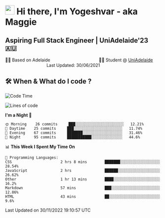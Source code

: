 <h1><img src="https://emojis.slackmojis.com/emojis/images/1531849430/4246/blob-sunglasses.gif?1531849430" width="30"/> Hi there, I'm Yogeshvar - aka Maggie</h1>

## Aspiring Full Stack Engineer | UniAdelaide'23 🇦🇺  
🏂🏻  Based on Adelaide &nbsp;&nbsp;&nbsp;&nbsp;&nbsp;&nbsp;&nbsp;&nbsp;&nbsp;&nbsp;&nbsp;&nbsp;&nbsp;&nbsp;&nbsp;&nbsp;&nbsp;&nbsp;&nbsp;&nbsp;&nbsp;&nbsp;&nbsp;&nbsp;&nbsp;&nbsp;&nbsp;&nbsp;&nbsp;&nbsp;&nbsp;&nbsp;&nbsp;&nbsp;&nbsp;&nbsp;&nbsp;&nbsp;&nbsp;👨‍💻 Student @ [UniAdelaide](https://www.adelaide.edu.au)   &nbsp;&nbsp;&nbsp;&nbsp;&nbsp;&nbsp;&nbsp;&nbsp;&nbsp;&nbsp;&nbsp;&nbsp;&nbsp;&nbsp;&nbsp;&nbsp;&nbsp;&nbsp;&nbsp;&nbsp;&nbsp;&nbsp;&nbsp;&nbsp;&nbsp;&nbsp;&nbsp;&nbsp;&nbsp;&nbsp;&nbsp;&nbsp; &nbsp;Last Updated: 30/06/2021

## 🛠 When & What do I code ?  

<!--START_SECTION:waka-->
![Code Time](http://img.shields.io/badge/Code%20Time-1%2C850%20hrs%208%20mins-blue)

![Lines of code](https://img.shields.io/badge/From%20Hello%20World%20I%27ve%20Written-2%20Million%20lines%20of%20code-blue)

**I'm a Night 🦉** 

```text
🌞 Morning    26 commits     ███░░░░░░░░░░░░░░░░░░░░░░   12.21% 
🌆 Daytime    25 commits     ███░░░░░░░░░░░░░░░░░░░░░░   11.74% 
🌃 Evening    67 commits     ███████░░░░░░░░░░░░░░░░░░   31.46% 
🌙 Night      95 commits     ███████████░░░░░░░░░░░░░░   44.6%

```


📊 **This Week I Spent My Time On** 

```text
💬 Programming Languages: 
CSS                      2 hrs 8 mins        ███████░░░░░░░░░░░░░░░░░░   28.54% 
JavaScript               2 hrs               ██████░░░░░░░░░░░░░░░░░░░   26.62% 
Other                    1 hr 13 mins        ████░░░░░░░░░░░░░░░░░░░░░   16.2% 
Markdown                 57 mins             ███░░░░░░░░░░░░░░░░░░░░░░   12.86% 
HTML                     43 mins             ██░░░░░░░░░░░░░░░░░░░░░░░   9.6%

```


 Last Updated on 30/11/2022 19:10:57 UTC
<!--END_SECTION:waka-->
